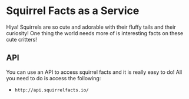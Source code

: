 # Squirrel Facts as a Service

Hiya! Squirrels are so cute and adorable with their fluffy tails and their curiosity! One thing the world needs more of is interesting facts on these cute critters!

## API

You can use an API to access squirrel facts and it is really easy to do! All you need to do is access the following:

 * `http://api.squirrelfacts.io/`

